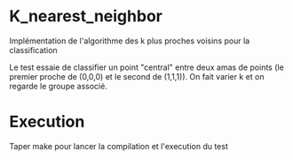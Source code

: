 # K_nearest_neighbor

Implémentation de l'algorithme des k plus proches voisins pour la classification

Le test essaie de classifier un point "central" entre deux amas de points (le premier proche de (0,0,0) et le second de (1,1,1)). On fait varier k et on regarde le groupe associé.

# Execution

Taper make pour lancer la compilation et l'execution du test
